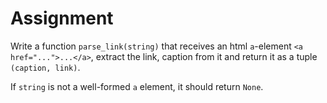 # Assignment

Write a function `parse_link(string)` that receives an html `a`-element `<a href="...">...</a>`,
extract the link, caption from it and return it as a tuple `(caption, link)`.

If `string` is not a well-formed `a` element, it should return `None`.
